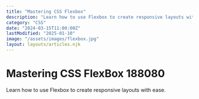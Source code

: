 ```yaml
---
title: "Mastering CSS Flexbox"
description: "Learn how to use Flexbox to create responsive layouts with ease."
category: "CSS"
date: "2024-03-15T11:00:00Z"
lastModified: "2025-01-10"
image: "/assets/images/flexbox.jpg"
layout: layouts/articles.njk
---
```


# Mastering CSS FlexBox 188080

Learn how to use Flexbox to create responsive layouts with ease.
